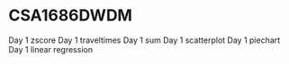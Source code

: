 # CSA1686DWDM
Day 1 zscore
Day 1 traveltimes
Day 1 sum
Day 1 scatterplot
Day 1 piechart
Day 1 linear regression

